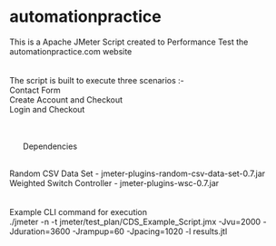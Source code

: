 # automationpractice
This is a Apache JMeter Script created to Performance Test the automationpractice.com website
<br />
<br />
<br />
The script is built to execute three scenarios :-<br />
Contact Form<br />
Create Account and Checkout<br />
Login and Checkout<br />
<br />
<br />
<ul>Dependencies</ul><br />
Random CSV Data Set - jmeter-plugins-random-csv-data-set-0.7.jar<br />
Weighted Switch Controller - jmeter-plugins-wsc-0.7.jar<br />
<br />
<br />
Example CLI command for execution<br />
./jmeter -n -t jmeter/test_plan/CDS_Example_Script.jmx -Jvu=2000 -Jduration=3600 -Jrampup=60 -Jpacing=1020 -l results.jtl
